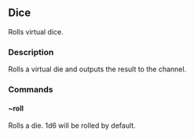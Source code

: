 ## Dice
Rolls virtual dice.

### Description
Rolls a virtual die and outputs the result to the channel.
### Commands

#### ~roll <die type>
Rolls a die. 1d6 will be rolled by default.
